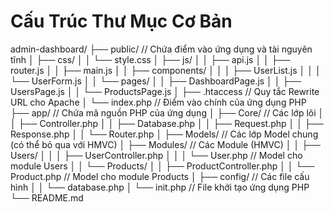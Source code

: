 # Cấu Trúc Thư Mục Cơ Bản

admin-dashboard/
├── public/                 // Chứa điểm vào ứng dụng và tài nguyên tĩnh
│   ├── css/
│   │   └── style.css
│   ├── js/
│   │   ├── api.js
│   │   ├── router.js
│   │   ├── main.js
│   │   ├── components/
│   │   │   ├── UserList.js
│   │   │   └── UserForm.js
│   │   └── pages/
│   │       ├── DashboardPage.js
│   │       ├── UsersPage.js
│   │       └── ProductsPage.js
│   ├── .htaccess           // Quy tắc Rewrite URL cho Apache
│   └── index.php           // Điểm vào chính của ứng dụng PHP
├── app/                    // Chứa mã nguồn PHP của ứng dụng
│   ├── Core/               // Các lớp lõi
│   │   ├── Controller.php
│   │   ├── Database.php
│   │   ├── Request.php
│   │   ├── Response.php
│   │   └── Router.php
│   ├── Models/             // Các lớp Model chung (có thể bỏ qua với HMVC)
│   ├── Modules/            // Các Module (HMVC)
│   │   ├── Users/
│   │   │   ├── UserController.php
│   │   │   └── User.php    // Model cho module Users
│   │   └── Products/
│   │       ├── ProductController.php
│   │       └── Product.php // Model cho module Products
│   ├── config/             // Các file cấu hình
│   │   └── database.php
│   └── init.php            // File khởi tạo ứng dụng PHP
└── README.md